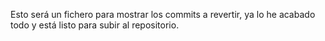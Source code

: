 Esto será un fichero para mostrar los commits a revertir, ya lo he acabado todo y está listo para subir al repositorio.
